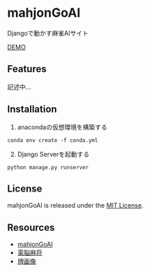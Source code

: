 # mahjonGoAI

Djangoで動かす麻雀AIサイト

[DEMO](https://mahjongai.pythonanywhere.com)

## Features

記述中...

## Installation

1. anacondaの仮想環境を構築する
```
conda env create -f conda.yml
```

2. Django Serverを起動する
```
python manage.py runserver
```

## License

mahjonGoAI is released under the [MIT License](https://github.com/hotkyou/mahjonGoAI/blob/main/LICENSE).

## Resources

* [mahjonGoAI](https://github.com/hotkyou/mahjonGoAI)
* [電脳麻将](https://github.com/kobalab/Majiang)
* [牌画像](https://www.civillink.net/fsozai/majan.html)
